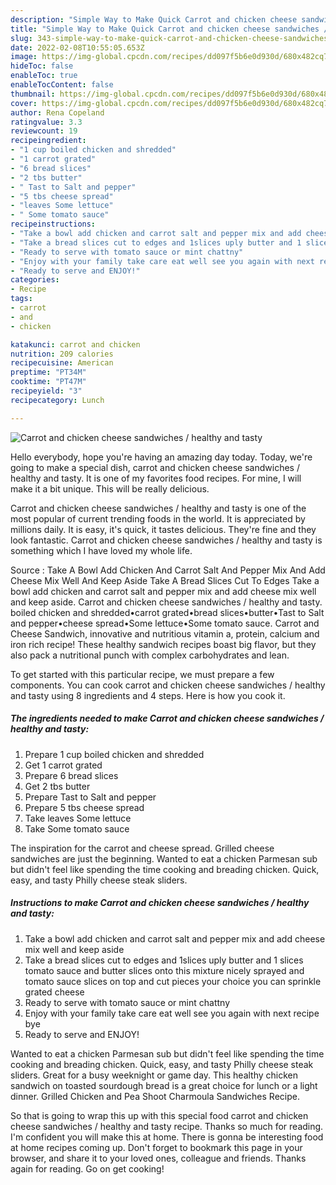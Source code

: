 ```yaml
---
description: "Simple Way to Make Quick Carrot and chicken cheese sandwiches / healthy and tasty"
title: "Simple Way to Make Quick Carrot and chicken cheese sandwiches / healthy and tasty"
slug: 343-simple-way-to-make-quick-carrot-and-chicken-cheese-sandwiches-healthy-and-tasty
date: 2022-02-08T10:55:05.653Z
image: https://img-global.cpcdn.com/recipes/dd097f5b6e0d930d/680x482cq70/carrot-and-chicken-cheese-sandwiches-healthy-and-tasty-recipe-main-photo.jpg
hideToc: false
enableToc: true
enableTocContent: false
thumbnail: https://img-global.cpcdn.com/recipes/dd097f5b6e0d930d/680x482cq70/carrot-and-chicken-cheese-sandwiches-healthy-and-tasty-recipe-main-photo.jpg
cover: https://img-global.cpcdn.com/recipes/dd097f5b6e0d930d/680x482cq70/carrot-and-chicken-cheese-sandwiches-healthy-and-tasty-recipe-main-photo.jpg
author: Rena Copeland
ratingvalue: 3.3
reviewcount: 19
recipeingredient:
- "1 cup boiled chicken and shredded"
- "1 carrot grated"
- "6 bread slices"
- "2 tbs butter"
- " Tast to Salt and pepper"
- "5 tbs cheese spread"
- "leaves Some lettuce"
- " Some tomato sauce"
recipeinstructions:
- "Take a bowl add chicken and carrot salt and pepper mix and add cheese mix well and keep aside"
- "Take a bread slices cut to edges and 1slices uply butter and 1 slices tomato sauce and butter slices onto this mixture nicely sprayed and tomato sauce slices on top and cut pieces your choice you can sprinkle grated cheese"
- "Ready to serve with tomato sauce or mint chattny"
- "Enjoy with your family take care eat well see you again with next recipe bye"
- "Ready to serve and ENJOY!"
categories:
- Recipe
tags:
- carrot
- and
- chicken

katakunci: carrot and chicken 
nutrition: 209 calories
recipecuisine: American
preptime: "PT34M"
cooktime: "PT47M"
recipeyield: "3"
recipecategory: Lunch

---
```



![Carrot and chicken cheese sandwiches / healthy and tasty](https://img-global.cpcdn.com/recipes/dd097f5b6e0d930d/680x482cq70/carrot-and-chicken-cheese-sandwiches-healthy-and-tasty-recipe-main-photo.jpg)

Hello everybody, hope you're having an amazing day today. Today, we're going to make a special dish, carrot and chicken cheese sandwiches / healthy and tasty. It is one of my favorites food recipes. For mine, I will make it a bit unique. This will be really delicious.

Carrot and chicken cheese sandwiches / healthy and tasty is one of the most popular of current trending foods in the world. It is appreciated by millions daily. It is easy, it's quick, it tastes delicious. They're fine and they look fantastic. Carrot and chicken cheese sandwiches / healthy and tasty is something which I have loved my whole life.

Source : Take A Bowl Add Chicken And Carrot Salt And Pepper Mix And Add Cheese Mix Well And Keep Aside Take A Bread Slices Cut To Edges Take a bowl add chicken and carrot salt and pepper mix and add cheese mix well and keep aside. Carrot and chicken cheese sandwiches / healthy and tasty. boiled chicken and shredded•carrot grated•bread slices•butter•Tast to Salt and pepper•cheese spread•Some lettuce•Some tomato sauce. Carrot and Cheese Sandwich, innovative and nutritious vitamin a, protein, calcium and iron rich recipe! These healthy sandwich recipes boast big flavor, but they also pack a nutritional punch with complex carbohydrates and lean.


To get started with this particular recipe, we must prepare a few components. You can cook carrot and chicken cheese sandwiches / healthy and tasty using 8 ingredients and 4 steps. Here is how you cook it.

<!--inarticleads1-->

##### The ingredients needed to make Carrot and chicken cheese sandwiches / healthy and tasty:

1. Prepare 1 cup boiled chicken and shredded
1. Get 1 carrot grated
1. Prepare 6 bread slices
1. Get 2 tbs butter
1. Prepare  Tast to Salt and pepper
1. Prepare 5 tbs cheese spread
1. Take leaves Some lettuce
1. Take  Some tomato sauce


The inspiration for the carrot and cheese spread. Grilled cheese sandwiches are just the beginning. Wanted to eat a chicken Parmesan sub but didn&#39;t feel like spending the time cooking and breading chicken. Quick, easy, and tasty Philly cheese steak sliders. 

<!--inarticleads2-->

##### Instructions to make Carrot and chicken cheese sandwiches / healthy and tasty:

1. Take a bowl add chicken and carrot salt and pepper mix and add cheese mix well and keep aside
1. Take a bread slices cut to edges and 1slices uply butter and 1 slices tomato sauce and butter slices onto this mixture nicely sprayed and tomato sauce slices on top and cut pieces your choice you can sprinkle grated cheese
1. Ready to serve with tomato sauce or mint chattny
1. Enjoy with your family take care eat well see you again with next recipe bye
1. Ready to serve and ENJOY!

Wanted to eat a chicken Parmesan sub but didn&#39;t feel like spending the time cooking and breading chicken. Quick, easy, and tasty Philly cheese steak sliders. Great for a busy weeknight or game day. This healthy chicken sandwich on toasted sourdough bread is a great choice for lunch or a light dinner. Grilled Chicken and Pea Shoot Charmoula Sandwiches Recipe. 

So that is going to wrap this up with this special food carrot and chicken cheese sandwiches / healthy and tasty recipe. Thanks so much for reading. I'm confident you will make this at home. There is gonna be interesting food at home recipes coming up. Don't forget to bookmark this page in your browser, and share it to your loved ones, colleague and friends. Thanks again for reading. Go on get cooking!
